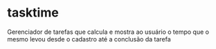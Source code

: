 # tasktime
Gerenciador de tarefas que calcula e mostra ao usuário o tempo que o mesmo levou desde o cadastro até a conclusão da tarefa
